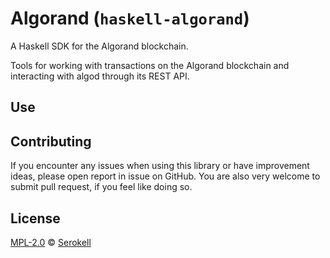 # Algorand (`haskell-algorand`)

A Haskell SDK for the Algorand blockchain.

Tools for working with transactions on the Algorand blockchain
and interacting with algod through its REST API.


## Use



## Contributing

If you encounter any issues when using this library or have improvement ideas,
please open report in issue on GitHub. You are also very welcome to submit
pull request, if you feel like doing so.


## License

[MPL-2.0] © [Serokell]

[MPL-2.0]: https://spdx.org/licenses/MPL-2.0.html
[Serokell]: https://serokell.io/
